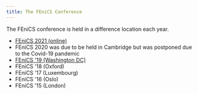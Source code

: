 ```yaml
---
title: The FEniCS Conference
---
```

The FEniCS conference is held in a difference location each year.

- [FEniCS 2021 (online)](fenics-2021)
- FEniCS 2020 was due to be held in Cambridge but was postponed due to the Covid-19 pandemic
- [FEniCS '19 (Washington DC)](fenics19)
- FEniCS '18 (Oxford)
- FEniCS '17 (Luxembourg)
- FEniCS '16 (Oslo)
- FEniCS '15 (London)
